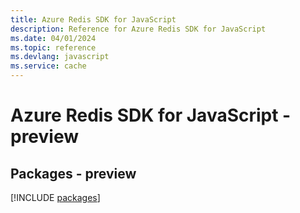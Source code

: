 ```yaml
---
title: Azure Redis SDK for JavaScript
description: Reference for Azure Redis SDK for JavaScript
ms.date: 04/01/2024
ms.topic: reference
ms.devlang: javascript
ms.service: cache
---
```

# Azure Redis SDK for JavaScript - preview
## Packages - preview
[!INCLUDE [packages](redis-index.md)]